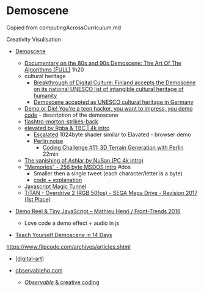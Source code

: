Demoscene
=========

Copied from computingAcrossCurriculum.md

Creativity Visulisation

* [Demoscene](https://en.wikipedia.org/wiki/Demoscene)
    * [Documentary on the 80s and 90s Demoscene: The Art Of The Algorithms [FULL]](https://www.youtube.com/watch?v=5MexnBunH_g) 1h20
    * cultural heritage
        * [Breakthrough of Digital Culture: Finland accepts the Demoscene on its national UNESCO list of intangible cultural heritage of humanity](http://demoscene-the-art-of-coding.net/2020/04/15/breakthrough-finland-accepts-demoscene-on-their-national-list-of-intangible-cultural-heritage-of-humanity/)
        * [Demoscene accepted as UNESCO cultural heritage in Germany](http://demoscene-the-art-of-coding.net/2021/03/20/demoscene-accepted-as-unesco-cultural-heritage-in-germany/)
    * [Demo or Die! You're a teen hacker, you want to impress, you demo code](https://www.wired.com/1995/07/democoders/) - description of the demoscene
    * [flashtro-morton-strikes-back](http://flashtro.com/flashtro-morton-strikes-back/)
    * [elevated by Rgba & TBC | 4k intro](https://www.youtube.com/watch?v=jB0vBmiTr6o)
        * [Escalated](https://www.shadertoy.com/view/MtK3Wc) 1024byte shader similar to Elavated - browser demo
        * [Perlin noise](https://en.wikipedia.org/wiki/Perlin_noise)
            * [Coding Challenge #11: 3D Terrain Generation with Perlin ](https://www.youtube.com/watch?v=IKB1hWWedMk) 22min
    * [The vanishing of Ashlar by NuSan (PC 4k intro)](https://youtu.be/lAvug7LKiIE)
    * ["Memories" - 256 byte MSDOS intro](https://youtu.be/Imquk_3oFf4) #dos
        * Smaller then a single tweet (each character/letter is a byte)
        * [code + explanation](http://www.sizecoding.org/wiki/Memories)
    * [Javascript Magic Tunnel](https://js1k.com/2019-x/demo/4293)
    * [TiTAN - Overdrive 2 (RGB 50fps) - SEGA Mega Drive - Revision 2017 (1st Place)](https://www.youtube.com/watch?v=gWVmPtr9O0g)


* [Demo Reel & Tiny JavaScript – Mathieu Henri / Front-Trends 2016](http://www.p01.org/FrontTrends_2016/)
    * Love code a demo effect + audio in js

* [Teach Yourself Demoscene in 14 Days](https://github.com/psenough/teach_yourself_demoscene_in_14_days)

https://www.flipcode.com/archives/articles.shtml

* [[digital-art]]

* [observablehq.com](https://observablehq.com/)
    * [_Observable_ & creative coding](https://observablehq.com/@makio135/creative-coding)

[//begin]: # "Autogenerated link references for markdown compatibility"
[digital-art]: digital-art.md "Digital Art"
[//end]: # "Autogenerated link references"
